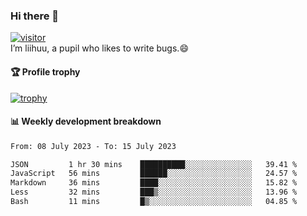 ### Hi there 👋
[![visitor](https://visitor-badge.glitch.me/badge?page_id=liihuu&right_color=blue)](https://github.com/liihuu)<br>
I’m liihuu, a pupil who likes to write bugs.😄


#### 🏆 Profile trophy
[![trophy](https://github-profile-trophy.vercel.app?username=liihuu&margin-w=16&margin-h=16&rank=-C,-B)](https://github.com/liihuu)


#### 📊 Weekly development breakdown
<!--START_SECTION:waka-->

```txt
From: 08 July 2023 - To: 15 July 2023

JSON         1 hr 30 mins    ██████████░░░░░░░░░░░░░░░   39.41 %
JavaScript   56 mins         ██████░░░░░░░░░░░░░░░░░░░   24.57 %
Markdown     36 mins         ████░░░░░░░░░░░░░░░░░░░░░   15.82 %
Less         32 mins         ███▒░░░░░░░░░░░░░░░░░░░░░   13.96 %
Bash         11 mins         █▒░░░░░░░░░░░░░░░░░░░░░░░   04.85 %
```

<!--END_SECTION:waka-->

<!--
**liihuu/liihuu** is a ✨ _special_ ✨ repository because its `README.md` (this file) appears on your GitHub profile.

Here are some ideas to get you started:

- 🔭 I’m currently working on ...
- 🌱 I’m currently learning ...
- 👯 I’m looking to collaborate on ...
- 🤔 I’m looking for help with ...
- 💬 Ask me about ...
- 📫 How to reach me: ...
- 😄 Pronouns: ...
- ⚡ Fun fact: ...
-->
